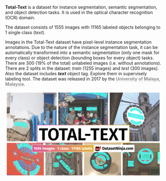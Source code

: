 **Total-Text** is a dataset for instance segmentation, semantic segmentation, and object detection tasks. It is used in the optical character recognition (OCR) domain. 

The dataset consists of 1555 images with 11165 labeled objects belonging to 1 single class (*text*).

Images in the Total-Text dataset have pixel-level instance segmentation annotations. Due to the nature of the instance segmentation task, it can be automatically transformed into a semantic segmentation (only one mask for every class) or object detection (bounding boxes for every object) tasks. There are 300 (19% of the total) unlabeled images (i.e. without annotations). There are 2 splits in the dataset: *train* (1255 images) and *test* (300 images). Also the dataset includes ***text*** object tag. Explore them in supervisely labeling tool. The dataset was released in 2017 by the <span style="font-weight: 600; color: grey; border-bottom: 1px dashed #d3d3d3;">University of Malaya, Malaysia</span>.

<img src="https://github.com/dataset-ninja/total-text/raw/main/visualizations/poster.png">
